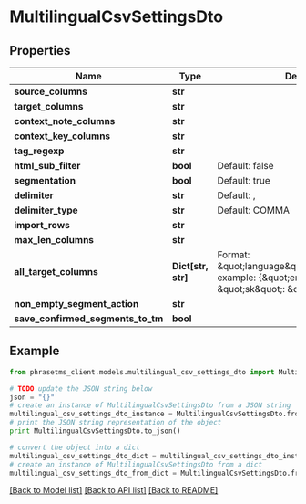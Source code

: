 # MultilingualCsvSettingsDto

## Properties

| Name                              | Type               | Description                                                                                                                          | Notes      |
| --------------------------------- | ------------------ | ------------------------------------------------------------------------------------------------------------------------------------ | ---------- |
| **source_columns**                | **str**            |                                                                                                                                      | [optional] |
| **target_columns**                | **str**            |                                                                                                                                      | [optional] |
| **context_note_columns**          | **str**            |                                                                                                                                      | [optional] |
| **context_key_columns**           | **str**            |                                                                                                                                      | [optional] |
| **tag_regexp**                    | **str**            |                                                                                                                                      | [optional] |
| **html_sub_filter**               | **bool**           | Default: false                                                                                                                       | [optional] |
| **segmentation**                  | **bool**           | Default: true                                                                                                                        | [optional] |
| **delimiter**                     | **str**            | Default: ,                                                                                                                           | [optional] |
| **delimiter_type**                | **str**            | Default: COMMA                                                                                                                       | [optional] |
| **import_rows**                   | **str**            |                                                                                                                                      | [optional] |
| **max_len_columns**               | **str**            |                                                                                                                                      | [optional] |
| **all_target_columns**            | **Dict[str, str]** | Format: \&quot;language\&quot;:\&quot;column\&quot;; example: {\&quot;en\&quot;: \&quot;A\&quot;, \&quot;sk\&quot;: \&quot;B\&quot;} | [optional] |
| **non_empty_segment_action**      | **str**            |                                                                                                                                      | [optional] |
| **save_confirmed_segments_to_tm** | **bool**           |                                                                                                                                      | [optional] |

## Example

```python
from phrasetms_client.models.multilingual_csv_settings_dto import MultilingualCsvSettingsDto

# TODO update the JSON string below
json = "{}"
# create an instance of MultilingualCsvSettingsDto from a JSON string
multilingual_csv_settings_dto_instance = MultilingualCsvSettingsDto.from_json(json)
# print the JSON string representation of the object
print MultilingualCsvSettingsDto.to_json()

# convert the object into a dict
multilingual_csv_settings_dto_dict = multilingual_csv_settings_dto_instance.to_dict()
# create an instance of MultilingualCsvSettingsDto from a dict
multilingual_csv_settings_dto_from_dict = MultilingualCsvSettingsDto.from_dict(multilingual_csv_settings_dto_dict)
```

[[Back to Model list]](../README.md#documentation-for-models) [[Back to API list]](../README.md#documentation-for-api-endpoints) [[Back to README]](../README.md)
